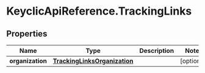 # KeyclicApiReference.TrackingLinks

## Properties
Name | Type | Description | Notes
------------ | ------------- | ------------- | -------------
**organization** | [**TrackingLinksOrganization**](TrackingLinksOrganization.md) |  | [optional] 


